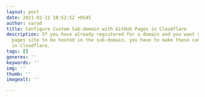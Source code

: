 ```yaml
---
layout: post
date: 2021-02-11 18:52:52 +0545
author: sarad
title: Configure Custom Sub-domain with GitHub Pages in Cloudflare
description: If you have already registered for a domain and you want your GitHub
  pages site to be hosted in the sub-domain, you have to make these configurations
  in Cloudflare.
tags: []
generes: ''
keywords: ''
img: ''
thumb: ''
imagealt: ''

---
```

